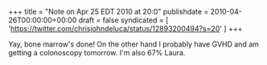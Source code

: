 +++
title = "Note on Apr 25 EDT 2010 at 20:0"
publishdate = 2010-04-26T00:00:00+00:00
draft = false
syndicated = [ 'https://twitter.com/chrisjohndeluca/status/12893200494?s=20' ]
+++

Yay, bone marrow's done! On the other hand I probably have GVHD and am getting a colonoscopy tomorrow. I'm also 67% Laura.
